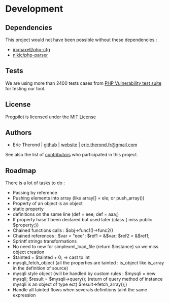 # Development

## Dependencies

This project would not have been possible without these dependencies :

- [ircmaxell/php-cfg](https://github.com/ircmaxell/php-cfg/)
- [nikic/php-parser](https://github.com/nikic/php-parser/)

## Tests

We are using more than 2400 tests cases from [PHP Vulnerability test suite](https://github.com/stivalet/PHP-Vulnerability-test-suite) for testing our tool.

## License

Progpilot is licensed under the [MIT License](../LICENSE)

## Authors

- Eric Therond | [github](https://github.com/eric-therond/) | [website](https://www.designsecurity.org) | [eric.therond.fr@gmail.com](mailto:eric.therond.fr@gmail.com)

See also the list of [contributors](https://github.com/designsecurity/progpilot/contributors) who participated in this project.

## Roadmap

There is a lot of tasks to do :
- Passing by reference
- Pushing elements into array (like array[] = ele; or push_array())
- Property of an object is an object
- static property
- definitions on the same line (def = eee; def = aaa;)
- If property hasn't been declared but used later (class { miss public $property;})
- Chained functions calls : $obj->func1()->func2()
- Chained references  : $var = "eee"; $ref1 = &$var; $ref2 = &$ref1;
- Sprintf strings transformations
- No need to new for simplexml_load_file (return $instance) so we miss object creation
- $tainted = $tainted + 0; => cast to int
- mysqli_fetch_object (all the properties are tainted : is_object like is_array in the definition of source)
- mysqli style object (will be handled by custom rules : $mysqli = new mysqli; $result = $mysqli->query(); (return of query method of instance mysqli is an object of type ect) $result->fetch_array();)
- Handle all tainted flows when severals definitions taint the same expression
